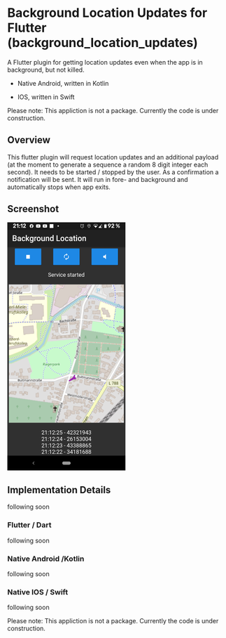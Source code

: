 # Background Location Updates for Flutter (background_location_updates)

A Flutter plugin for getting location updates even when the app is in background, but not killed.

- Native Android, written in Kotlin

- IOS, written in Swift

<div class="text-red">
Please note: This appliction is not a package. Currently the code is under construction.
</div>

## Overview
This flutter plugin will request location updates and an additional payload (at the moment to generate a sequence a random 8 digit integer each second). It needs to be started / stopped by the user. As a confirmation a notification will be sent. It will run in fore- and background and automatically stops when app exits.

## Screenshot
<img src="https://github.com/fre391/background_location_updates/blob/master/imgs/screenshot.png" width="270" height="565"> 

## Implementation Details
following soon

### Flutter / Dart
following soon

### Native Android /Kotlin 
following soon

### Native IOS / Swift
following soon


<div class="text-red">
Please note: This appliction is not a package. Currently the code is under construction.
</div>
